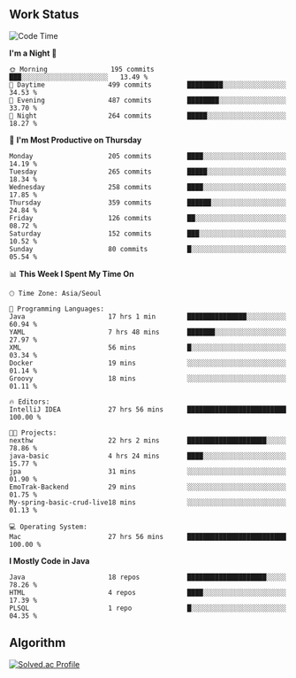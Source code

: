 <!-- 
##  ✨ _Bambee83_ ✨ 

- 🔭 I’m recently studied at Hanghae99
- 🌱 I’m currently learning Java, Spring Boot, MSA
- 🤔 I'm thinking about how to decorate my Git Profile
- 🪹 Fun fact : The beans of Spring Boot are actually coffee beans 

<!-- - 💬 Ask me about ...
- 📫 How to reach me: ...
- 😄 Pronouns: ...
- 👯 I’m looking to collaborate on ...

## 🔧  Technologies & Software Used

<img src="https://img.shields.io/badge/Java-007396?style=flat-round&logo=OpenJDK&logoColor=white"/> <img src="https://img.shields.io/badge/Spring-6DB33F?style=flat-round&logo=spring&logoColor=white"/>   <img src="https://img.shields.io/badge/SpringBoot-6DB33F?style=flat-round&logo=springboot&logoColor=white"/>  <img src="https://img.shields.io/badge/SpringSecurity-6DB33F?style=flat-round&logo=SpringSecurity&logoColor=white"/>   <img src="https://img.shields.io/badge/JSON Web Token-000000?style=flat-round&logo=JSON Web Tokens&logoColor=white"/> 

<img src="https://img.shields.io/badge/github-181717?style=flat-round&logo=github&logoColor=white"/> <img src="https://img.shields.io/badge/git-F05032?style=flat-round&logo=git&logoColor=white"/> <img src="https://img.shields.io/badge/githubactions-2088FF?style=flat-round&logo=githubactions&logoColor=white"/>  <img src="https://img.shields.io/badge/Gradle-02303A?style=flat-round&logo=Gradle&logoColor=white"/>  <img src="https://img.shields.io/badge/IntelliJIDEA-000000?style=flat-round&logo=IntelliJIDEA&logoColor=white"/>  <img src="https://img.shields.io/badge/Postman-FF6C37?style=flat-round&logo=Postman&logoColor=white"/>  <img src="https://img.shields.io/badge/Sourcetree-0052CC?style=flat-round&logo=Sourcetree&logoColor=white"/>

<img src="https://img.shields.io/badge/AmazonS3-569A31?style=flat-round&logo=AmazonS3&logoColor=white"/>  <img src="https://img.shields.io/badge/AmazonEC2-FF9900?style=flat-round&logo=AmazonEC2&logoColor=white"/>  <img src="https://img.shields.io/badge/AmazonRDS-527FFF?style=flat-round&logo=AmazonRDS&logoColor=white"/>  <img src="https://img.shields.io/badge/MySQL-4479A1?style=flat-round&logo=MySQL&logoColor=white"/>  <img src="https://img.shields.io/badge/MongoDB-47A248?style=flat-round&logo=MongoDB&logoColor=white"/> <img src="https://img.shields.io/badge/Ubuntu-E95420?style=flat-round&logo=Ubuntu&logoColor=white"/> <img src="https://img.shields.io/badge/FileZilla-BF0000?style=flat-round&logo=filezilla&logoColor=white"/> <img src="https://img.shields.io/badge/Notion-000000?style=flat-round&logo=Notion&logoColor=white"/> <img src="https://img.shields.io/badge/Slack-F06A6A?style=flat-round&logo=slack&logoColor=white"/>

<img src="https://img.shields.io/badge/AmazonCloudfront-3693F3?style=flat-round&logo=iCloud&logoColor=white"/> <img src="https://img.shields.io/badge/ApacheJMeter-D22128?style=flat-round&logo=apachejmeter&logoColor=white"/> 
 
<!-- Markdown lang
[![Bambee83 Badge](https://img.shields.io/badge/Bambee83'blog-4A154B.svg?&style=for-the-badge&logo=Bloglovin&link=https://blog.naver.com/bambee83)](https://blog.naver.com/bambee83)
## 🚀  GitHub stats & Top Langs
[![Bambee83's GitHub stats-Dark](https://github-readme-stats.vercel.app/api?username=bambee83&show_icons=true&theme=dark#gh-dark-mode-only)]((https://github.com/bambee83/github-readme-stats#gh-dark-mode-only))
![Top Langs-Dark](https://github-readme-stats.vercel.app/api/top-langs/?username=bambee83&layout=compact&theme=dark#gh-dark-mode-only)
## 🐳   Project
[mini project - SeoulCulturePort](https://github.com/event-information)
[clone coding - Instaclone](https://github.com/instaclone8)
[final project - emotrak](https://github.com/EmoTrak)
[![bambee83's wakatime stats](https://github-readme-stats.vercel.app/api/wakatime?username=bambee83)]
 -->
 
## Work Status
<!--START_SECTION:waka-->
![Code Time](http://img.shields.io/badge/Code%20Time-792%20hrs%2026%20mins-blue)

**I'm a Night 🦉** 

```text
🌞 Morning                195 commits         ███░░░░░░░░░░░░░░░░░░░░░░   13.49 % 
🌆 Daytime                499 commits         █████████░░░░░░░░░░░░░░░░   34.53 % 
🌃 Evening                487 commits         ████████░░░░░░░░░░░░░░░░░   33.70 % 
🌙 Night                  264 commits         █████░░░░░░░░░░░░░░░░░░░░   18.27 % 
```
📅 **I'm Most Productive on Thursday** 

```text
Monday                   205 commits         ████░░░░░░░░░░░░░░░░░░░░░   14.19 % 
Tuesday                  265 commits         █████░░░░░░░░░░░░░░░░░░░░   18.34 % 
Wednesday                258 commits         ████░░░░░░░░░░░░░░░░░░░░░   17.85 % 
Thursday                 359 commits         ██████░░░░░░░░░░░░░░░░░░░   24.84 % 
Friday                   126 commits         ██░░░░░░░░░░░░░░░░░░░░░░░   08.72 % 
Saturday                 152 commits         ███░░░░░░░░░░░░░░░░░░░░░░   10.52 % 
Sunday                   80 commits          █░░░░░░░░░░░░░░░░░░░░░░░░   05.54 % 
```


📊 **This Week I Spent My Time On** 

```text
🕑︎ Time Zone: Asia/Seoul

💬 Programming Languages: 
Java                     17 hrs 1 min        ███████████████░░░░░░░░░░   60.94 % 
YAML                     7 hrs 48 mins       ███████░░░░░░░░░░░░░░░░░░   27.97 % 
XML                      56 mins             █░░░░░░░░░░░░░░░░░░░░░░░░   03.34 % 
Docker                   19 mins             ░░░░░░░░░░░░░░░░░░░░░░░░░   01.14 % 
Groovy                   18 mins             ░░░░░░░░░░░░░░░░░░░░░░░░░   01.11 % 

🔥 Editors: 
IntelliJ IDEA            27 hrs 56 mins      █████████████████████████   100.00 % 

🐱‍💻 Projects: 
nexthw                   22 hrs 2 mins       ████████████████████░░░░░   78.86 % 
java-basic               4 hrs 24 mins       ████░░░░░░░░░░░░░░░░░░░░░   15.77 % 
jpa                      31 mins             ░░░░░░░░░░░░░░░░░░░░░░░░░   01.90 % 
EmoTrak-Backend          29 mins             ░░░░░░░░░░░░░░░░░░░░░░░░░   01.75 % 
My-spring-basic-crud-live18 mins             ░░░░░░░░░░░░░░░░░░░░░░░░░   01.13 % 

💻 Operating System: 
Mac                      27 hrs 56 mins      █████████████████████████   100.00 % 
```

**I Mostly Code in Java** 

```text
Java                     18 repos            ████████████████████░░░░░   78.26 % 
HTML                     4 repos             ████░░░░░░░░░░░░░░░░░░░░░   17.39 % 
PLSQL                    1 repo              █░░░░░░░░░░░░░░░░░░░░░░░░   04.35 % 
```




<!--END_SECTION:waka-->

## Algorithm
[![Solved.ac Profile](http://mazassumnida.wtf/api/v2/generate_badge?boj=daj0909)](https://solved.ac/daj0909/)

